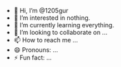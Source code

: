 - 👋 Hi, I’m @1205gur
- 👀 I’m interested in nothing.
- 🌱 I’m currently learning everything.
- 💞️ I’m looking to collaborate on ...
- 📫 How to reach me ...
- 😄 Pronouns: ...
- ⚡ Fun fact: ...

<!---
1205gur/1205gur is a ✨ special ✨ repository because its `README.md` (this file) appears on your GitHub profile.
You can click the Preview link to take a look at your changes.
--->
